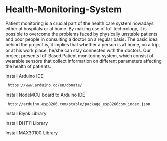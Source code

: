 # Health-Monitoring-System
Patient monitoring is a crucial part of the health care system nowadays, either at hospitals or at home. By making use of IoT technology, it is possible to overcome the problems faced by physically unstable patients and poor people in consulting a doctor on a regular basis. The basic idea behind the project is, it implies that whether a person is at home, on a trip, or at his work place, he/she can stay connected with the doctors. Our project presents IoT Based Patient monitoring system, which consist of wearable sensors that collect information on different parameters affecting the health of patients. 

Install Arduino IDE 
<pre><code> https://www.arduino.cc/en/donate/</pre></code>

Install NodeMCU board to Arduino IDE
<pre><code> http://arduino.esp8266.com/stable/package_esp8266com_index.json</pre></code>
Install Blynk Library

Install DHT11 Library

Install MAX30100 Library

